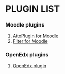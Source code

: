 # PLUGIN LIST

### Moodle plugins

1. [AttoPlugin for Moodle](https://github.com/teltek/moodle-atto_pumukitmedia)
2. [Filter for Moodle](https://github.com/teltek/moodle-filter_pumukitmedia)

### OpenEdx plugins

1. [OpenEdx plugin](https://github.com/teltek/pumukit2-opencast-video-xblock)
